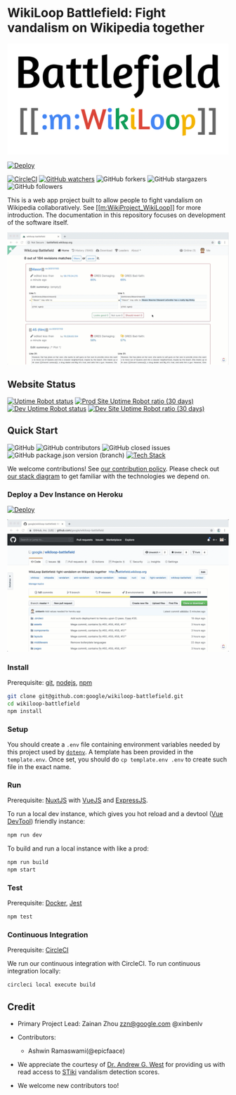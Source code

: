 # WikiLoop Battlefield: Fight vandalism on Wikipedia together

[![WikiLoop Logo](./assets/wikiloop-battlefield-logo.svg)](https://meta.wikimedia.org/wiki/WikiProject_WikiLoop)

[![Deploy](https://www.herokucdn.com/deploy/button.svg)](https://heroku.com/deploy)

[![CircleCI](https://circleci.com/gh/google/wikiloop-battlefield/tree/master.svg?style=svg)](https://circleci.com/gh/google/wikiloop-battlefield/tree/master) 
[![GitHub watchers](https://img.shields.io/github/watchers/google/wikiloop-battlefield.svg?label=Watch&style=social)](https://img.shields.io/github/watchers/google/wikiloop-battlefield.svg?label=Watch&style=social)
![GitHub forkers](https://img.shields.io/github/forks/google/wikiloop-battlefield.svg?label=Fork&style=social)
![GitHub stargazers](https://img.shields.io/github/stars/google/wikiloop-battlefield.svg?label=Star&style=social)
![GitHub followers](https://img.shields.io/github/followers/xinbenlv.svg?label=Follow&style=social)

This is a web app project built to allow people to fight vandalism on Wikipedia collaboratively. See [[[m:WikiProject_WikiLoop]]](https://meta.wikimedia.org/wiki/WikiProject_WikiLoop) for more introduction. The documentation in this repository focuses on development of the software itself.

[![Vandalism Example](./assets/demo-1.2.0-beta.gif)](http://battlefield.wikiloop.org/?utm_source=github&utm_medium=markdown&utm_campaign=repo_readme_img)

## Website Status

[![Uptime Robot status](https://img.shields.io/uptimerobot/status/m783127048-3a1e3c13cdc8e36abba87357.svg?label=prod)](http://battlefield.wikiloop.org/?utm_source=github&utm_medium=markdown&utm_campaign=repo_readme_up_badge)
[![Prod Site Uptime Robot ratio (30 days)](https://img.shields.io/uptimerobot/ratio/m783127048-3a1e3c13cdc8e36abba87357.svg?label=prod%20uptime)](http://battlefield.wikiloop.org/?utm_source=github&utm_medium=markdown&utm_campaign=repo_readme_up_ratio_badge)
[![Dev Uptime Robot status](https://img.shields.io/uptimerobot/status/m783127051-01afa8e12cb12e059a95f54c.svg?label=dev)](http://dev.battlefield.wikiloop.org/?utm_source=github&utm_medium=markdown&utm_campaign=repo_readme_up_badge)
[![Dev Site Uptime Robot ratio (30 days)](https://img.shields.io/uptimerobot/ratio/m783127051-01afa8e12cb12e059a95f54c.svg?label=dev%20uptime)](http://dev.battlefield.wikiloop.org/?utm_source=github&utm_medium=markdown&utm_campaign=repo_readme_up_ratio_badge)

## Quick Start
![GitHub](https://img.shields.io/github/license/google/wikiloop-battlefield.svg)
![GitHub contributors](https://img.shields.io/github/contributors/google/wikiloop-battlefield.svg)
![GitHub closed issues](https://img.shields.io/github/issues-closed-raw/google/wikiloop-battlefield.svg)
![GitHub package.json version (branch)](https://img.shields.io/github/package-json/v/google/wikiloop-battlefield/master.svg) 
[![Tech Stack](https://img.shields.io/badge/tech-stack-blue.svg)](https://stackshare.io/project-wikiloop/battlefield)

We welcome contributions! See [our contribution policy](CONTRIBUTING.md). Please check out [our stack diagram](https://stackshare.io/project-wikiloop/battlefield) to get familiar with the technologies we depend on.
### Deploy a Dev Instance on Heroku

[![Deploy](https://www.herokucdn.com/deploy/button.svg)](https://heroku.com/deploy)

![Demo: Deploy to Heroku](./assets/demo-deploy-to-heroku-btn.gif)
 
### Install

Prerequisite: [git](https://git-scm.com), [nodejs](https://nodejs.org), [npm](https://npmjs.com)  

```bash
git clone git@github.com:google/wikiloop-battlefield.git
cd wikiloop-battlefield
npm install 
```

### Setup

You should create a `.env` file containing environment variables needed by this project used by [`dotenv`](https://www.npmjs.com/package/dotenv). A template has been provided in the `template.env`. Once set, you should do `cp template.env .env` to create such file in the exact name. 

### Run

Prerequisite: [NuxtJS](https://nuxtjs.org) with [VueJS](https://vuejs.org) and [ExpressJS](https://expressjs.com).

To run a local dev instance, which gives you hot reload and a devtool ([Vue DevTool](https://github.com/vuejs/vue-devtools)) friendly instance:

```bash
npm run dev
``` 

To build and run a local instance with like a prod:

```bash
npm run build
npm start
```

### Test

Prerequisite: [Docker](https://www.docker.com/), [Jest](http://jestjs.io)

```bash
npm test
```

### Continuous Integration

Prerequisite: [CircleCI](https://circleci.com)

We run our continuous integration with CircleCI. To run continuous integration locally:

```bash
circleci local execute build
```

## Credit
- Primary Project Lead: Zainan Zhou <zzn@google.com> @xinbenlv
- Contributors:
  - Ashwin Ramaswami(@epicfaace)

- We appreciate the courtesy of [Dr. Andrew G. West](http://www.andrew-g-west.com/) for providing us with read access to [STiki](https://en.wikipedia.org/wiki/Wikipedia:STiki) vandalism detection scores.

- We welcome new contributors too!
